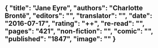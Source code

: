 {
 "title": "Jane Eyre",
 "authors": "Charlotte Brontë",
 "editors": "",
 "translator": "",
 "date": "2016-07-17",
 "rating": "++",
 "re-read": "",
 "pages": "421",
 "non-fiction": "",
 "comic": "",
 "published": "1847",
 "image": ""
}
---

